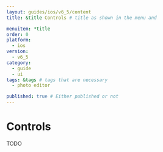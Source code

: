```yaml
---
layout: guides/ios/v6_5/content
title: &title Controls # title as shown in the menu and 

menuitem: *title
order: 0
platform:
  - ios
version:
  - v6_5
category: 
  - guide
  - ui
tags: &tags # tags that are necessary
  - photo editor 

published: true # Either published or not 
---
```


# Controls 

TODO
